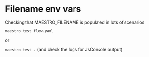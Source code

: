 # Filename env vars

Checking that MAESTRO_FILENAME is populated in lots of scenarios

`maestro test flow.yaml`

or

`maestro test .` (and check the logs for JsConsole output)
